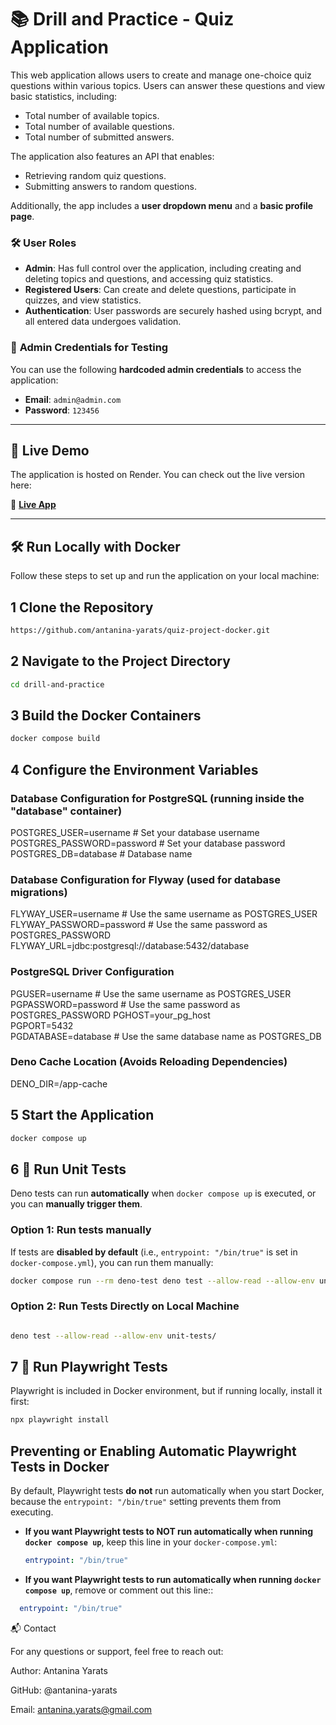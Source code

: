 # 📚 Drill and Practice - Quiz Application

This web application allows users to create and manage one-choice quiz questions within various topics. Users can answer these questions and view basic statistics, including:

- Total number of available topics.
- Total number of available questions.
- Total number of submitted answers.

The application also features an API that enables:
- Retrieving random quiz questions.
- Submitting answers to random questions.

Additionally, the app includes a **user dropdown menu** and a **basic profile page**.

### 🛠 User Roles
- **Admin**: Has full control over the application, including creating and deleting topics and questions, and accessing quiz statistics.
- **Registered Users**: Can create and delete questions, participate in quizzes, and view statistics.
- **Authentication**: User passwords are securely hashed using bcrypt, and all entered data undergoes validation.

### 🔑 **Admin Credentials for Testing**
You can use the following **hardcoded admin credentials** to access the application:
- **Email**: `admin@admin.com`
- **Password**: `123456`

---

## 🚀 Live Demo
The application is hosted on Render. You can check out the live version here:

🔗 **[Live App](<https://quiz-project-docker.onrender.com/>)**

---

## 🛠️ **Run Locally with Docker**
Follow these steps to set up and run the application on your local machine:

## **1️ Clone the Repository**
```bash
https://github.com/antanina-yarats/quiz-project-docker.git
```
## **2 Navigate to the Project Directory**
```bash
cd drill-and-practice
```

## **3 Build the Docker Containers**
```bash
docker compose build
```

## **4 Configure the Environment Variables**
### Database Configuration for PostgreSQL (running inside the "database" container)
POSTGRES_USER=username  # Set your database username
POSTGRES_PASSWORD=password  # Set your database password
POSTGRES_DB=database  # Database name

### Database Configuration for Flyway (used for database migrations)
FLYWAY_USER=username  # Use the same username as POSTGRES_USER
FLYWAY_PASSWORD=password  # Use the same password as POSTGRES_PASSWORD
FLYWAY_URL=jdbc:postgresql://database:5432/database  

### PostgreSQL Driver Configuration
PGUSER=username  # Use the same username as POSTGRES_USER
PGPASSWORD=password  # Use the same password as POSTGRES_PASSWORD
PGHOST=your_pg_host  
PGPORT=5432  
PGDATABASE=database  # Use the same database name as POSTGRES_DB

### Deno Cache Location (Avoids Reloading Dependencies)
DENO_DIR=/app-cache

## **5 Start the Application**
```bash
docker compose up
```

## **6 🧪 Run Unit Tests**
Deno tests can run **automatically** when `docker compose up` is executed, or you can **manually trigger them**.

### **Option 1: Run tests manually**
If tests are **disabled by default** (i.e., `entrypoint: "/bin/true"` is set in `docker-compose.yml`), you can run them manually:

```bash
docker compose run --rm deno-test deno test --allow-read --allow-env unit-tests/
```

### **Option 2: Run Tests Directly on  Local Machine**

```bash

deno test --allow-read --allow-env unit-tests/

```

## **7 🧪 Run Playwright Tests**

Playwright is included in Docker environment, but if running locally, install it first:

```bash
npx playwright install
```
## Preventing or Enabling Automatic Playwright Tests in Docker

By default, Playwright tests **do not** run automatically when you start Docker, because the `entrypoint: "/bin/true"` setting prevents them from executing.

- **If you want Playwright tests to NOT run automatically when running `docker compose up`**, keep this line in your `docker-compose.yml`:
  ```yaml
  entrypoint: "/bin/true"
   ```
- **If you want Playwright tests to run automatically when running `docker compose up`**, remove or comment out this line::

```yaml
  entrypoint: "/bin/true"
   ```
📬 Contact

For any questions or support, feel free to reach out:

Author: Antanina Yarats

GitHub: @antanina-yarats

Email: antanina.yarats@gmail.com

